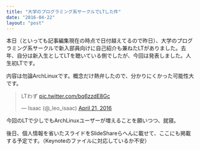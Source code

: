 ```yaml
---
title: "大学のプログラミング系サークルでLTした件"
date: "2016-04-22"
layout: "post"
---
```


本日（といっても記事編集現在の時点で日付越えてるので昨日）、大学のプログラミング系サークルで新入部員向けに自己紹介も兼ねたLTがありました。去年、自分は新入生としてLTを聴いている側でしたが、今回は発表しました。人生初LTです。

内容は勿論ArchLinuxです。概念だけ熱弁したので、分かりにくかった可能性大です。

<blockquote class="twitter-tweet" data-partner="tweetdeck"><p dir="ltr" lang="ja">LTわず <a href="https://t.co/bq6zzdE8Gc">pic.twitter.com/bq6zzdE8Gc</a></p>— Isaac (@_leo_isaac) <a href="https://twitter.com/_leo_isaac/status/723093245484404736">April 21, 2016</a></blockquote>
<script src="//platform.twitter.com/widgets.js" async charset="utf-8"></script>

今回のLTで少しでもArchLinuxユーザーが増えることを願いつつ、就寝。

後日、個人情報を省いたスライドをSlideShareらへんに載せて、ここにも掲載する予定です。（Keynoteのファイルに対応しているか不安）
